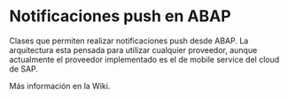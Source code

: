 # Notificaciones push en ABAP

Clases que permiten realizar notificaciones push desde ABAP. La arquitectura esta pensada para utilizar cualquier proveedor, aunque actualmente el proveedor implementado es el de mobile service del cloud de SAP.

Más información en la Wiki.
